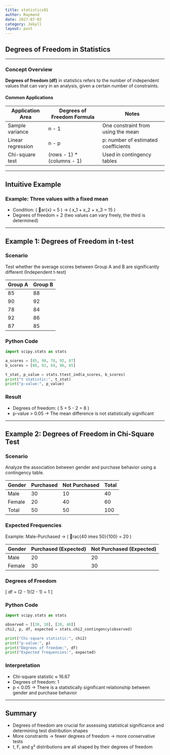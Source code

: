 ```yaml
---
title: statistics01
author: Raymond
date: 2027-07-02
category: Jekyll
layout: post
---
```



## Degrees of Freedom in Statistics

---

### Concept Overview

**Degrees of freedom (df)** in statistics refers to the number of independent values that can vary in an analysis, given a certain number of constraints.

#### Common Applications

| Application Area     | Degrees of Freedom Formula           | Notes                                  |
|----------------------|--------------------------------------|----------------------------------------|
| Sample variance       | n - 1                                | One constraint from using the mean     |
| Linear regression     | n - p                                | p: number of estimated coefficients    |
| Chi-square test       | (rows - 1) * (columns - 1)           | Used in contingency tables             |

---

##  Intuitive Example

### Example: Three values with a fixed mean

- Condition: \( ar{x} = 5 \) → \( x_1 + x_2 + x_3 = 15 \)
- Degrees of freedom = 2 (two values can vary freely, the third is determined)

---

##  Example 1: Degrees of Freedom in t-test

### Scenario

Test whether the average scores between Group A and B are significantly different (Independent t-test)

| Group A | Group B |
|--------|---------|
| 85     | 88      |
| 90     | 92      |
| 78     | 84      |
| 92     | 86      |
| 87     | 85      |

### Python Code

```python
import scipy.stats as stats

a_scores = [85, 90, 78, 92, 87]
b_scores = [88, 92, 84, 86, 85]

t_stat, p_value = stats.ttest_ind(a_scores, b_scores)
print("t statistic:", t_stat)
print("p-value:", p_value)
```

### Result

- Degrees of freedom: \( 5 + 5 - 2 = 8 \)
- p-value > 0.05 → The mean difference is not statistically significant

---

## Example 2: Degrees of Freedom in Chi-Square Test

### Scenario

Analyze the association between gender and purchase behavior using a contingency table.

| Gender | Purchased | Not Purchased | Total |
|--------|-----------|----------------|-------|
| Male   | 30        | 10             | 40    |
| Female | 20        | 40             | 60    |
| Total  | 50        | 50             | 100   |

### Expected Frequencies

Example: Male-Purchased → \( rac{40 	imes 50}{100} = 20 \)

| Gender | Purchased (Expected) | Not Purchased (Expected) |
|--------|----------------------|---------------------------|
| Male   | 20                   | 20                        |
| Female | 30                   | 30                        |

### Degrees of Freedom

\[
df = (2 - 1)(2 - 1) = 1
\]

### Python Code

```python
import scipy.stats as stats

observed = [[30, 10], [20, 40]]
chi2, p, df, expected = stats.chi2_contingency(observed)

print("Chi-square statistic:", chi2)
print("p-value:", p)
print("Degrees of freedom:", df)
print("Expected frequencies:", expected)
```

### Interpretation

- Chi-square statistic ≈ 16.67
- Degrees of freedom: 1
- p < 0.05 → There is a statistically significant relationship between gender and purchase behavior

---

## Summary

- Degrees of freedom are crucial for assessing statistical significance and determining test distribution shapes
- More constraints → fewer degrees of freedom → more conservative tests
- t, F, and χ² distributions are all shaped by their degrees of freedom
